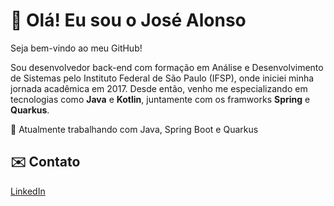 # 👋 Olá! Eu sou o José Alonso

Seja bem-vindo ao meu GitHub!

Sou desenvolvedor back-end com formação em Análise e Desenvolvimento de Sistemas pelo Instituto Federal de São Paulo (IFSP), onde iniciei minha jornada acadêmica em 2017. Desde então, venho me especializando em tecnologias como **Java** e **Kotlin**, juntamente com os framworks **Spring** e **Quarkus**.

🎯 Atualmente trabalhando com Java, Spring Boot e Quarkus   

## ✉️ Contato

[LinkedIn](https://www.linkedin.com/in/alonso-je/)
